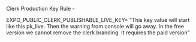 Clerk Production Key Rule - 

EXPO_PUBLIC_CLERK_PUBLISHABLE_LIVE_KEY=
"This key value will start like this pk_live. 
Then the warning from console will go away.
In the free version we cannot remove the clerk branding. It requires the paid version"